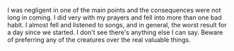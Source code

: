 I was negligent in one of the main points and the consequences were not long in coming. I did very with my prayers and fell into more than one bad habit. I almost fell and listened to songs, and in general, the worst result for a day since we started.
I don't see there's anything else I can say. 
Beware of preferring any of the creatures over the real valuable things.